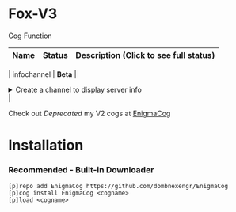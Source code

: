 # Fox-V3

Cog Function

| Name | Status | Description (Click to see full status)
| --- | --- | --- |

| infochannel | **Beta** | <details><summary>Create a channel to display server info</summary>Due to rate limits, this does not update as often as it once did</details> |

Check out *Deprecated* my V2 cogs at [EnigmaCog](https://github.com/dombnexengr/EnigmaCog)

# Installation
### Recommended - Built-in Downloader
```
[p]repo add EnigmaCog https://github.com/dombnexengr/EnigmaCog
[p]cog install EnigmaCog <cogname>
[p]load <cogname>
```

